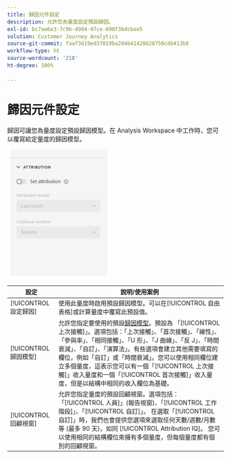 ```yaml
---
title: 歸因元件設定
description: 允許您為量度設定預設歸因。
exl-id: bc7ae6e3-7c9b-4994-97ce-690f3bdcbee5
solution: Customer Journey Analytics
source-git-commit: faaf3d19ed37019ba284b41420628750cdb413b8
workflow-type: ht
source-wordcount: '218'
ht-degree: 100%

---
```


# 歸因元件設定

歸因可讓您為量度設定預設歸因模型。在 Analysis Workspace 中工作時，您可以覆寫給定量度的歸因模型。

![歸因](../assets/attribution-settings.png)

| 設定 | 說明/使用案例 |
| --- | --- |
| [!UICONTROL 設定歸因] | 使用此量度時啟用預設歸因模型。可以在[!UICONTROL 自由表格]或計算量度中覆寫此預設值。 |
| [!UICONTROL 歸因模型] | 允許您指定要使用的預設[歸因模型](/help/analysis-workspace/attribution/models.md)。預設為 「[!UICONTROL 上次接觸]」。選項包括：「上次接觸」、「首次接觸」、「線性」、「參與率」、「相同接觸」、「U 形」、「J 曲線」、「反 J」、「時間衰減」、「自訂」、「演算法」。有些選項會建立其他需要填寫的欄位，例如「自訂」或「時間衰減」。您可以使用相同欄位建立多個量度，這表示您可以有一個「[!UICONTROL 上次接觸]」收入量度和一個「[!UICONTROL 首次接觸]」收入量度，但是以結構中相同的收入欄位為基礎。 |
| [!UICONTROL 回顧視窗] | 允許您指定量度的預設回顧視窗。選項包括：「[!UICONTROL 人員]」(報告視窗)、「[!UICONTROL 工作階段]」、「[!UICONTROL 自訂]」。 在選取「[!UICONTROL 自訂]」時，我們也會提供您選項來選取任何天數/週數/月數等 (最多 90 天)，如同 [!UICONTROL Attribution IQ]。 您可以使用相同的結構欄位來擁有多個量度，但每個量度都有個別的回顧視窗。 |
